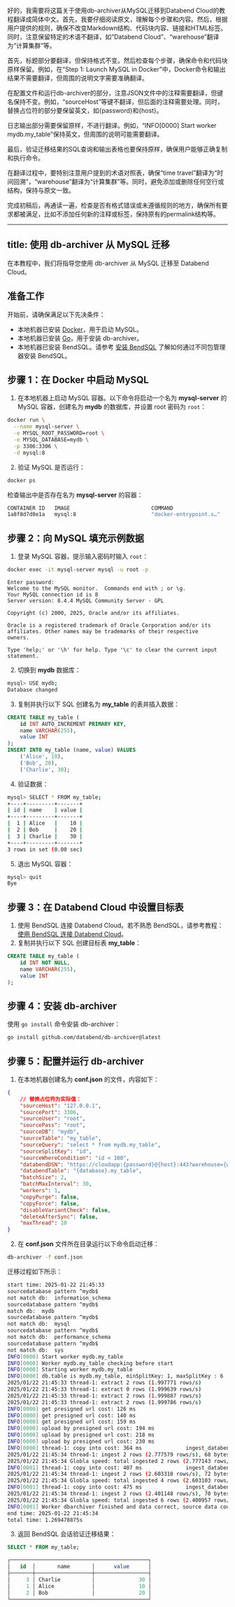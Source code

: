 <think>
好的，我需要将这篇关于使用db-archiver从MySQL迁移到Databend Cloud的教程翻译成简体中文。首先，我要仔细阅读原文，理解每个步骤和内容。然后，根据用户提供的规则，确保不改变Markdown结构、代码块内容、链接和HTML标签。同时，注意保留特定的术语不翻译，如“Databend Cloud”、“warehouse”翻译为“计算集群”等。

首先，标题部分要翻译，但保持格式不变。然后检查每个步骤，确保命令和代码块原样保留。例如，在“Step 1: Launch MySQL in Docker”中，Docker命令和输出结果不需要翻译，但周围的说明文字需要准确翻译。

在配置文件和运行db-archiver的部分，注意JSON文件中的注释需要翻译，但键名保持不变。例如，“sourceHost”等键不翻译，但后面的注释需要处理。同时，替换占位符的部分要保留英文，如{password}和{host}。

日志输出部分需要保留原样，不进行翻译。例如，“INFO[0000] Start worker mydb.my_table”保持英文，但周围的说明可能需要翻译。

最后，验证迁移结果的SQL查询和输出表格也要保持原样，确保用户能够正确复制和执行命令。

在翻译过程中，要特别注意用户提到的术语对照表，确保“time travel”翻译为“时间回溯”，“warehouse”翻译为“计算集群”等。同时，避免添加或删除任何空行或结构，保持与原文一致。

完成初稿后，再通读一遍，检查是否有格式错误或未遵循规则的地方，确保所有要求都被满足，比如不添加任何新的注释或标签，保持原有的permalink结构等。
</think>

---
title: 使用 db-archiver 从 MySQL 迁移
---

在本教程中，我们将指导您使用 db-archiver 从 MySQL 迁移至 Databend Cloud。

## 准备工作

开始前，请确保满足以下先决条件：

- 本地机器已安装 [Docker](https://www.docker.com/)，用于启动 MySQL。
- 本地机器已安装 [Go](https://go.dev/dl/)，用于安装 db-archiver。
- 本地机器已安装 BendSQL。请参考 [安装 BendSQL](/guides/sql-clients/bendsql/#installing-bendsql) 了解如何通过不同包管理器安装 BendSQL。

## 步骤 1：在 Docker 中启动 MySQL

1. 在本地机器上启动 MySQL 容器。以下命令将启动一个名为 **mysql-server** 的 MySQL 容器，创建名为 **mydb** 的数据库，并设置 root 密码为 `root`：

```bash
docker run \
  --name mysql-server \
  -e MYSQL_ROOT_PASSWORD=root \
  -e MYSQL_DATABASE=mydb \
  -p 3306:3306 \
  -d mysql:8
```

2. 验证 MySQL 是否运行：

```bash
docker ps
```

检查输出中是否存在名为 **mysql-server** 的容器：

```bash 
CONTAINER ID   IMAGE                          COMMAND                  CREATED        STATUS             PORTS                                                                                            NAMES
1a8f8d7d0e1a   mysql:8                        "docker-entrypoint.s…"   10 hours ago   Up About an hour   0.0.0.0:3306->3306/tcp, 33060/tcp                                                                mysql-server
```

## 步骤 2：向 MySQL 填充示例数据

1. 登录 MySQL 容器，提示输入密码时输入 `root`：

```bash
docker exec -it mysql-server mysql -u root -p
```

```
Enter password:
Welcome to the MySQL monitor.  Commands end with ; or \g.
Your MySQL connection id is 8
Server version: 8.4.4 MySQL Community Server - GPL

Copyright (c) 2000, 2025, Oracle and/or its affiliates.

Oracle is a registered trademark of Oracle Corporation and/or its
affiliates. Other names may be trademarks of their respective
owners.

Type 'help;' or '\h' for help. Type '\c' to clear the current input statement.
```

2. 切换到 **mydb** 数据库：

```bash
mysql> USE mydb;
Database changed
```

3. 复制并执行以下 SQL 创建名为 **my_table** 的表并插入数据：

```sql
CREATE TABLE my_table (
    id INT AUTO_INCREMENT PRIMARY KEY,
    name VARCHAR(255),
    value INT
);
INSERT INTO my_table (name, value) VALUES
    ('Alice', 10),
    ('Bob', 20),
    ('Charlie', 30);
```

4. 验证数据：

```bash
mysql> SELECT * FROM my_table;
+----+---------+-------+
| id | name    | value |
+----+---------+-------+
|  1 | Alice   |    10 |
|  2 | Bob     |    20 |
|  3 | Charlie |    30 |
+----+---------+-------+
3 rows in set (0.00 sec)
```

5. 退出 MySQL 容器：

```bash
mysql> quit
Bye
```

## 步骤 3：在 Databend Cloud 中设置目标表

1. 使用 BendSQL 连接 Databend Cloud。若不熟悉 BendSQL，请参考教程：[使用 BendSQL 连接 Databend Cloud](../connect/connect-to-databendcloud-bendsql.md)。
2. 复制并执行以下 SQL 创建目标表 **my_table**：

```sql
CREATE TABLE my_table (
    id INT NOT NULL,
    name VARCHAR(255),
    value INT
);
```

## 步骤 4：安装 db-archiver

使用 `go install` 命令安装 db-archiver：

```bash
go install github.com/databend/db-archiver@latest
```

## 步骤 5：配置并运行 db-archiver

1. 在本地机器创建名为 **conf.json** 的文件，内容如下：

```json
{
    // 替换占位符为实际值：
    "sourceHost": "127.0.0.1",
    "sourcePort": 3306,
    "sourceUser": "root",
    "sourcePass": "root",
    "sourceDB": "mydb",
    "sourceTable": "my_table",
    "sourceQuery": "select * from mydb.my_table",
    "sourceSplitKey": "id",
    "sourceWhereCondition": "id < 100",
    "databendDSN": "https://cloudapp:{password}@{host}:443?warehouse={warehouse_name}",
    "databendTable": "{database}.my_table",
    "batchSize": 2,
    "batchMaxInterval": 30,
    "workers": 1,
    "copyPurge": false,
    "copyForce": false,
    "disableVariantCheck": false,
    "deleteAfterSync": false,
    "maxThread": 10
}
```

2. 在 **conf.json** 文件所在目录运行以下命令启动迁移：

```bash
db-archiver -f conf.json
```

迁移过程如下所示：

```bash
start time: 2025-01-22 21:45:33
sourcedatabase pattern ^mydb$
not match db:  information_schema
sourcedatabase pattern ^mydb$
match db:  mydb
sourcedatabase pattern ^mydb$
not match db:  mysql
sourcedatabase pattern ^mydb$
not match db:  performance_schema
sourcedatabase pattern ^mydb$
not match db:  sys
INFO[0000] Start worker mydb.my_table
INFO[0000] Worker mydb.my_table checking before start
INFO[0000] Starting worker mydb.my_table
INFO[0000] db.table is mydb.my_table, minSplitKey: 1, maxSplitKey : 6
2025/01/22 21:45:33 thread-1: extract 2 rows (1.997771 rows/s)
2025/01/22 21:45:33 thread-1: extract 0 rows (1.999639 rows/s)
2025/01/22 21:45:33 thread-1: extract 2 rows (1.999887 rows/s)
2025/01/22 21:45:33 thread-1: extract 2 rows (1.999786 rows/s)
INFO[0000] get presigned url cost: 126 ms
INFO[0000] get presigned url cost: 140 ms
INFO[0000] get presigned url cost: 159 ms
INFO[0000] upload by presigned url cost: 194 ms
INFO[0000] upload by presigned url cost: 218 ms
INFO[0000] upload by presigned url cost: 230 ms
INFO[0000] thread-1: copy into cost: 364 ms              ingest_databend=IngestData
2025/01/22 21:45:34 thread-1: ingest 2 rows (2.777579 rows/s), 68 bytes (94.437695 bytes/s)
2025/01/22 21:45:34 Globla speed: total ingested 2 rows (2.777143 rows/s), 29 bytes (40.268568 bytes/s)
INFO[0001] thread-1: copy into cost: 407 ms              ingest_databend=IngestData
2025/01/22 21:45:34 thread-1: ingest 2 rows (2.603310 rows/s), 72 bytes (88.512532 bytes/s)
2025/01/22 21:45:34 Globla speed: total ingested 4 rows (2.603103 rows/s), 62 bytes (37.744993 bytes/s)
INFO[0001] thread-1: copy into cost: 475 ms              ingest_databend=IngestData
2025/01/22 21:45:34 thread-1: ingest 2 rows (2.401148 rows/s), 70 bytes (81.639015 bytes/s)
2025/01/22 21:45:34 Globla speed: total ingested 6 rows (2.400957 rows/s), 93 bytes (34.813873 bytes/s)
INFO[0001] Worker dbarchiver finished and data correct, source data count is 6, target data count is 6
end time: 2025-01-22 21:45:34
total time: 1.269478875s
```

3. 返回 BendSQL 会话验证迁移结果：

```sql
SELECT * FROM my_table;

┌────────────────────────────────────────────┐
│   id  │       name       │      value      │
├───────┼──────────────────┼─────────────────┤
│     3 │ Charlie          │              30 │
│     1 │ Alice            │              10 │
│     2 │ Bob              │              20 │
└────────────────────────────────────────────┘
```